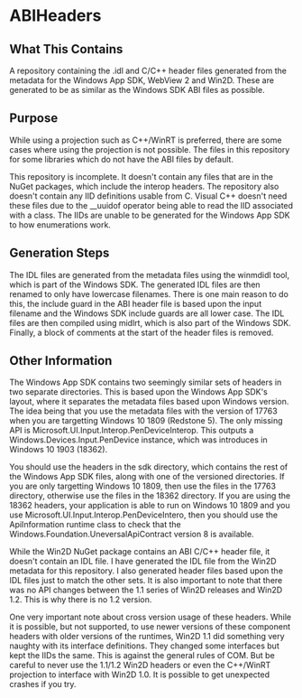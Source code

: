 # ABIHeaders
## What This Contains
A repository containing the .idl and C/C++ header files generated from the metadata for the Windows App SDK, WebView 2 and Win2D.
These are generated to be as similar as the Windows SDK ABI files as possible.

## Purpose
While using a projection such as C++/WinRT is preferred, there are some cases where using the projection is not possible.
The files in this repository for some libraries which do not have the ABI files by default.

This repository is incomplete. It doesn't contain any files that are in the NuGet packages, which include the interop headers.
The repository also doesn't contain any IID definitions usable from C. Visual C++ doesn't need these files due to the __uuidof operator
being able to read the IID associated with a class. The IIDs are unable to be generated for the Windows App SDK to how enumerations work.

## Generation Steps
The IDL files are generated from the metadata files using the winmdidl tool, which is part of the Windows SDK. The generated IDL files are
then renamed to only have lowercase filenames. There is one main reason to do this, the include guard in the ABI header file is based upon the
input filename and the Windows SDK include guards are all lower case. The IDL files are then compiled using midlrt, which is also part of the
Windows SDK. Finally, a block of comments at the start of the header files is removed.

## Other Information
The Windows App SDK contains two seemingly similar sets of headers in two separate directories. This is based upon the Windows App SDK's layout,
where it separates the metadata files based upon Windows version. The idea being that you use the metadata files with the version of 17763 when
you are targetting Windows 10 1809 (Redstone 5). The only missing API is Microsoft.UI.Input.Interop.PenDeviceInterop. This outputs a
Windows.Devices.Input.PenDevice instance, which was introduces in Windows 10 1903 (18362).

You should use the headers in the sdk directory, which contains the rest of the Windows App SDK files, along with one of the versioned directories.
If you are only targetting Windows 10 1809, then use the files in the 17763 directory, otherwise use the files in the 18362 directory. If you are
using the 18362 headers, your application is able to run on Windows 10 1809 and you use Microsoft.UI.Input.Interop.PenDeviceIntero, then you 
should use the ApiInformation runtime class to check that the Windows.Foundation.UneversalApiContract version 8 is available.

While the Win2D NuGet package contains an ABI C/C++ header file, it doesn't contain an IDL file. I have generated the IDL file from the Win2D
metadata for this repository. I also generated header files based upon the IDL files just to match the other sets. It is also important to note that
there was no API changes between the 1.1 series of Win2D releases and Win2D 1.2. This is why there is no 1.2 version.

One very important note about cross version usage of these headers. While it is possible, but not supported, to use newer versions of these component
headers with older versions of the runtimes, Win2D 1.1 did something very naughty with its interface definitions. They changed some interfaces
but kept the IIDs the same. This is against the general rules of COM. But be careful to never use the 1.1/1.2 Win2D headers or even the C++/WinRT
projection to interface with Win2D 1.0. It is possible to get unexpected crashes if you try.